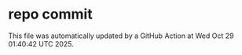 # repo commit

This file was automatically updated by a GitHub Action at Wed Oct 29 01:40:42 UTC 2025.
